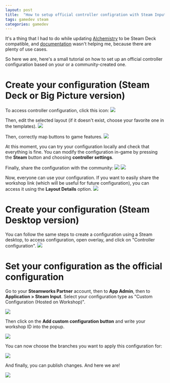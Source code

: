 ```yaml
---
layout: post
title:  "How to setup official controller configration with Steam Input ?"
tags: gamedev steam
categories: gamedev
---
```


It's a thing that I had to do while updating [Alchemistry](https://store.steampowered.com/app/1730540/Alchemistry/) to be Steam Deck compatible, and [documentation](https://partner.steamgames.com/doc/features/steam_controller) wasn't helping me, because there are plenty of use cases.

So here we are, here's a small tutorial on how to set up an official controller configuration based on your or a community-created one.

# Create your configuration (Steam Deck or Big Picture version)

To access controller configuration, click this icon:
![](/assets/img/2022-10-29-deck-edit-config-1.webp)

Then, edit the selected layout (if it doesn't exist, choose your favorite one in the templates).
![](/assets/img/2022-10-29-deck-edit-config-2.webp)

Then, correctly map buttons to game features.
![](/assets/img/2022-10-29-deck-edit-config-buttons.webp)

At this moment, you can try your configuration locally and check that everything is fine. You can modify the configuration in-game by pressing the **Steam** button and choosing **controller settings**.

Finally, share the configuration with the community:
![](/assets/img/2022-10-29-deck-edit-config-menu.webp)
![](/assets/img/2022-10-29-deck-edit-config-share.webp)

Now, everyone can use your configuration. If you want to easily share the workshop link (which will be useful for future configuration), you can access it using the **Layout Details** option.
![](/assets/img/2022-10-29-deck-edit-config-link.webp)

# Create your configuration (Steam Desktop version)

You can follow the same steps to create a configuration using a Steam desktop, to access configuration, open overlay, and click on "Controller configuration".
![](/assets/img/2022-10-29_steam-desktop-overlay.webp)

# Set your configuration as the official configuration

Go to your **Steamworks Partner** account, then to **App Admin**, then to **Application > Steam Input**. Select your configuration type as "Custom Configuration (Hosted on Workshop)".

![](/assets/img/2022-10-29_steamworks-input-config-type.webp)

Then click on the **Add custom configuration button** and write your workshop ID into the popup.

![](/assets/img/2022-10-29_steamworks-input-config-popup.webp)

You can now choose the branches you want to apply this configuration for:

![](/assets/img/2022-10-29_steamworks-input-config-settings.webp)

And finally, you can publish changes. And here we are!

![](/assets/img/2022-10-29_result.webp)